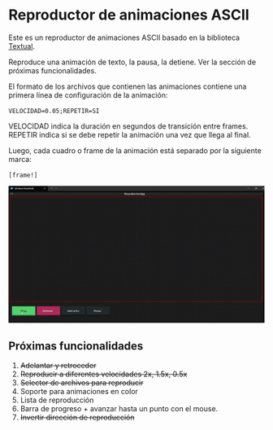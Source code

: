 # Reproductor de animaciones ASCII

Este es un reproductor de animaciones ASCII basado en la biblioteca [Textual](https://textual.textualize.io/).

Reproduce una animación de texto, la pausa, la detiene. Ver la sección de próximas funcionalidades.

El formato de los archivos que contienen las animaciones contiene una primera línea de configuración de la animación:

```
VELOCIDAD=0.05;REPETIR=SI
```
VELOCIDAD indica la duración en segundos de transición entre frames.
REPETIR indica si se debe repetir la animación una vez que llega al final. 


Luego, cada cuadro o frame de la animación está separado por la siguiente marca:

```
[frame!]
```

![](readme_files/demo.gif)

## Próximas funcionalidades

1. ~~Adelantar y retroceder~~
2. ~~Reproducir a diferentes velocidades 2x, 1.5x, 0.5x~~
3. ~~Selector de archivos para reproducir~~
4. Soporte para animaciones en color
5. Lista de reproducción
6. Barra de progreso + avanzar hasta un punto con el mouse.
7. ~~Invertir dirección de reproducción~~
